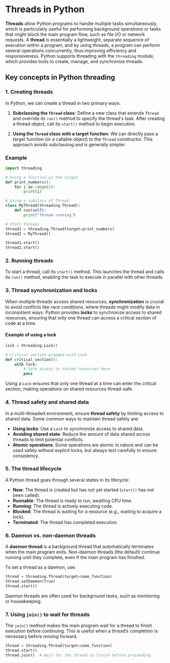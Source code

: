 # Threads in Python

**Threads** allow Python programs to handle multiple tasks simultaneously, which is particularly useful for performing background operations or tasks that might block the main program flow, such as file I/O or network requests. A **thread** is essentially a lightweight, separate sequence of execution within a program, and by using threads, a program can perform several operations concurrently, thus improving efficiency and responsiveness. Python supports threading with the `threading` module, which provides tools to create, manage, and synchronize threads.

## Key concepts in Python threading

### 1. Creating threads
In Python, we can create a thread in two primary ways:
1. **Subclassing the `Thread` class**: Define a new class that extends `Thread` and override its `run()` method to specify the thread's task. After creating a thread object, call its `start()` method to begin execution.

2. **Using the `Thread` class with a target function**: We can directly pass a target function (or a callable object) to the `Thread` constructor. This approach avoids subclassing and is generally simpler.

### Example
```python
import threading

# Using a function as the target
def print_numbers():
    for i in range(5):
        print(i)

# Using a subclass of Thread
class MyThread(threading.Thread):
    def run(self):
        print("Thread running")

# Start threads
thread1 = threading.Thread(target=print_numbers)
thread2 = MyThread()

thread1.start()
thread2.start()
```

### 2. Running threads
To start a thread, call its `start()` method. This launches the thread and calls its `run()` method, enabling the task to execute in parallel with other threads.

### 3. Thread synchronization and locks
When multiple threads access shared resources, **synchronization** is crucial to avoid conflicts like race conditions, where threads might modify data in inconsistent ways. Python provides **locks** to synchronize access to shared resources, ensuring that only one thread can access a critical section of code at a time.

#### Example of using a lock
```python
lock = threading.Lock()

# Critical section wrapped with Lock
def critical_section():
    with lock:
        # Safe access to shared resources here
        pass
```

Using a `Lock` ensures that only one thread at a time can enter the critical section, making operations on shared resources thread-safe.

### 4. Thread safety and shared data
In a multi-threaded environment, ensure **thread safety** by limiting access to shared data. Some common ways to maintain thread safety are:
- **Using locks**: Use a `Lock` to synchronize access to shared data.
- **Avoiding shared state**: Reduce the amount of data shared across threads to limit potential conflicts.
- **Atomic operations**: Some operations are atomic in nature and can be used safely without explicit locks, but always test carefully to ensure consistency.

### 5. The thread lifecycle
A Python thread goes through several states in its lifecycle:
- **New**: The thread is created but has not yet started (`start()` has not been called).
- **Runnable**: The thread is ready to run, awaiting CPU time.
- **Running**: The thread is actively executing code.
- **Blocked**: The thread is waiting for a resource (e.g., waiting to acquire a lock).
- **Terminated**: The thread has completed execution.

### 6. Daemon vs. non-daemon threads
A **daemon thread** is a background thread that automatically terminates when the main program exits. Non-daemon threads (the default) continue running until they complete, even if the main program has finished.

To set a thread as a daemon, use:
```python
thread = threading.Thread(target=some_function)
thread.setDaemon(True)
thread.start()
```

Daemon threads are often used for background tasks, such as monitoring or housekeeping.

### 7. Using `join()` to wait for threads
The `join()` method makes the main program wait for a thread to finish execution before continuing. This is useful when a thread’s completion is necessary before moving forward.
```python
thread = threading.Thread(target=some_function)
thread.start()
thread.join()  # Wait for the thread to finish before proceeding
```